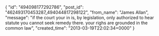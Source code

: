  {
   "id": "494098177292786",
   "post_id": "462493170453287_494044817298122",
   "from_name": "James Allan",
   "message": "if the court your in is, by legislation, only authorized to hear statute  you cannot seek remedy there.  your righs are grounded in the common law",
   "created_time": "2013-03-19T22:02:34+0000"
 }
